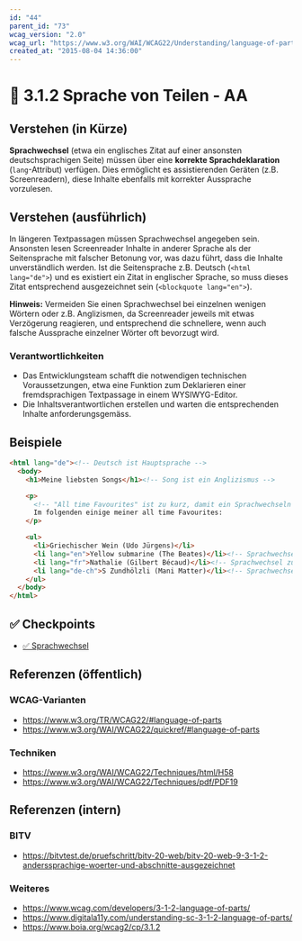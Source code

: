 ```yaml
---
id: "44"
parent_id: "73"
wcag_version: "2.0"
wcag_url: "https://www.w3.org/WAI/WCAG22/Understanding/language-of-parts.html"
created_at: "2015-08-04 14:36:00"
---
```


# 📜 3.1.2 Sprache von Teilen - AA

## Verstehen (in Kürze)

**Sprachwechsel** (etwa ein englisches Zitat auf einer ansonsten deutschsprachigen Seite) müssen über eine **korrekte Sprachdeklaration** (`lang`-Attribut) verfügen. Dies ermöglicht es assistierenden Geräten (z.B. Screenreadern), diese Inhalte ebenfalls mit korrekter Aussprache vorzulesen.

## Verstehen (ausführlich)

In längeren Textpassagen müssen Sprachwechsel angegeben sein. Ansonsten lesen Screenreader Inhalte in anderer Sprache als der Seitensprache mit falscher Betonung vor, was dazu führt, dass die Inhalte unverständlich werden. Ist die Seitensprache z.B. Deutsch (`<html lang="de">`) und es existiert ein Zitat in englischer Sprache, so muss dieses Zitat entsprechend ausgezeichnet sein (`<blockquote lang="en">`).

**Hinweis:** Vermeiden Sie einen Sprachwechsel bei einzelnen wenigen Wörtern oder z.B. Anglizismen, da Screenreader jeweils mit etwas Verzögerung reagieren, und entsprechend die schnellere, wenn auch falsche Aussprache einzelner Wörter oft bevorzugt wird.

### Verantwortlichkeiten

- Das Entwicklungsteam schafft die notwendigen technischen Voraussetzungen, etwa eine Funktion zum Deklarieren einer fremdsprachigen Textpassage in einem WYSIWYG-Editor.
- Die Inhaltsverantwortlichen erstellen und warten die entsprechenden Inhalte anforderungsgemäss.

## Beispiele

```html
<html lang="de"><!-- Deutsch ist Hauptsprache -->
  <body>
    <h1>Meine liebsten Songs</h1><!-- Song ist ein Anglizismus -->

    <p>
      <!-- "All time Favourites" ist zu kurz, damit ein Sprachwechseln angebracht wäre -->
      Im folgenden einige meiner all time Favourites:
    </p>

    <ul>
      <li>Griechischer Wein (Udo Jürgens)</li>
      <li lang="en">Yellow submarine (The Beates)</li><!-- Sprachwechsel zu Englisch -->
      <li lang="fr">Nathalie (Gilbert Bécaud)</li><!-- Sprachwechsel zu Französisch -->
      <li lang="de-ch">S Zundhölzli (Mani Matter)</li><!-- Sprachwechsel zu Schweizerdeutsch -->
    </ul>
  </body>
</html>
```

## ✅ Checkpoints

- [✅ Sprachwechsel](sprachwechsel)

## Referenzen (öffentlich)

### WCAG-Varianten
- <https://www.w3.org/TR/WCAG22/#language-of-parts>
- <https://www.w3.org/WAI/WCAG22/quickref/#language-of-parts>

### Techniken
- <https://www.w3.org/WAI/WCAG22/Techniques/html/H58>
- <https://www.w3.org/WAI/WCAG22/Techniques/pdf/PDF19>

## Referenzen (intern)

### BITV
- <https://bitvtest.de/pruefschritt/bitv-20-web/bitv-20-web-9-3-1-2-anderssprachige-woerter-und-abschnitte-ausgezeichnet>

### Weiteres
- <https://www.wcag.com/developers/3-1-2-language-of-parts/>
- <https://www.digitala11y.com/understanding-sc-3-1-2-language-of-parts/>
- <https://www.boia.org/wcag2/cp/3.1.2>